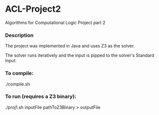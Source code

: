 # ACL-Project2
 Algorithms for Computational Logic Project part 2
 
 ### Description
 The project was implemented in Java and uses Z3 as the solver.
  
 The solver runs iteratively and the input is pipped to the solver's Standard Input.
 
 ### To compile:
 ./compile.sh   
 
 ### To run (requires a Z3 binary):
 ./proj1.sh inputFile pathToZ3Binary > outputFile
